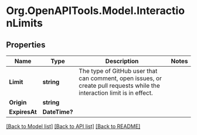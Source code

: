 # Org.OpenAPITools.Model.InteractionLimits

## Properties

Name | Type | Description | Notes
------------ | ------------- | ------------- | -------------
**Limit** | **string** | The type of GitHub user that can comment, open issues, or create pull requests while the interaction limit is in effect. | 
**Origin** | **string** |  | 
**ExpiresAt** | **DateTime?** |  | 

[[Back to Model list]](../README.md#documentation-for-models) [[Back to API list]](../README.md#documentation-for-api-endpoints) [[Back to README]](../README.md)

